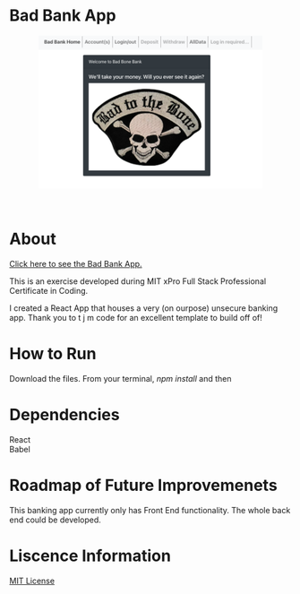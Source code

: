 # Bad Bank App

<p align="center"><img width="400" src="public/bad-bank.png" alt="A white background with a card in the middle that has a patch and says Bad to The Bone. The top of the page has a navbar with links to navigate the bad banking app"> </p><br>

# About

[Click here to see the Bad Bank App.](https://rainakpuels.github.io/Bad-Bank-App)

This is an exercise developed during MIT xPro Full Stack Professional Certificate in Coding.

I created a React App that houses a very (on ourpose) unsecure banking app. Thank you to t j m code for an excellent template to build off of!
	
# How to Run
Download the files.
From your terminal, <i>npm install</i> and then <npm start>

# Dependencies
React <br>
Babel <br>

# Roadmap of Future Improvemenets
This banking app currently only has Front End functionality. The whole back end could be developed.

# Liscence Information 
[MIT License](https://github.com/rainakpuels/Bad-Bank-App/blob/default/LICENSE)


